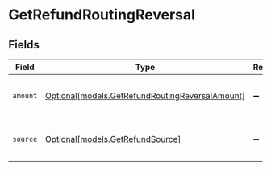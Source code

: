 # GetRefundRoutingReversal


## Fields

| Field                                                                                          | Type                                                                                           | Required                                                                                       | Description                                                                                    |
| ---------------------------------------------------------------------------------------------- | ---------------------------------------------------------------------------------------------- | ---------------------------------------------------------------------------------------------- | ---------------------------------------------------------------------------------------------- |
| `amount`                                                                                       | [Optional[models.GetRefundRoutingReversalAmount]](../models/getrefundroutingreversalamount.md) | :heavy_minus_sign:                                                                             | The amount that will be pulled back.                                                           |
| `source`                                                                                       | [Optional[models.GetRefundSource]](../models/getrefundsource.md)                               | :heavy_minus_sign:                                                                             | Where the funds will be pulled back from.                                                      |